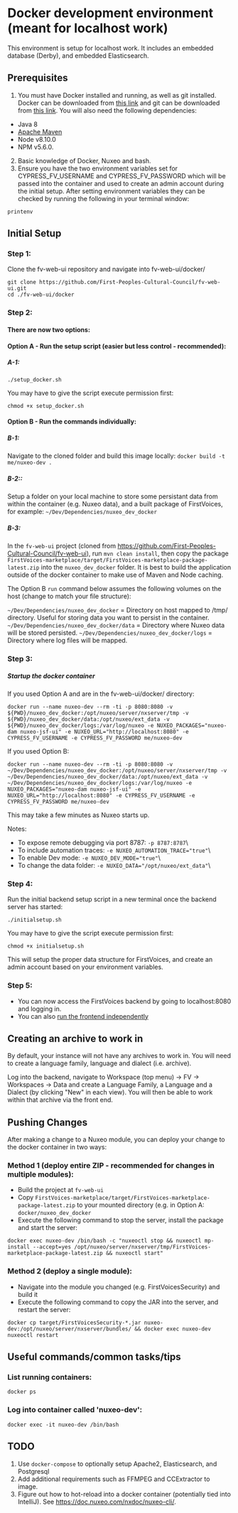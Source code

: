# Docker development environment (meant for localhost work)

This environment is setup for localhost work. It includes an embedded database (Derby), and embedded Elasticsearch.

## Prerequisites

1. You must have Docker installed and running, as well as git installed. Docker can be downloaded from [this link](https://docs.docker.com/install/) and git can be downloaded from [this link](https://git-scm.com/downloads). You will also need the following dependencies:
- Java 8
- [Apache Maven](https://maven.apache.org/)
- Node v8.10.0
- NPM v5.6.0.
2. Basic knowledge of Docker, Nuxeo and bash.
3. Ensure you have the two environment variables set for CYPRESS_FV_USERNAME and CYPRESS_FV_PASSWORD which will be passed into the container and used to create an admin account during the initial setup. After setting environment variables they can be checked by running the following in your terminal window:
```
printenv
```

## Initial Setup

### Step 1:

Clone the fv-web-ui repository and navigate into fv-web-ui/docker/
```
git clone https://github.com/First-Peoples-Cultural-Council/fv-web-ui.git
cd ./fv-web-ui/docker
```

### Step 2:
#### There are now two options:
#### Option A - Run the setup script (easier but less control - recommended):
##### A-1:
```
./setup_docker.sh
```
You may have to give the script execute permission first:
```
chmod +x setup_docker.sh
```
#### Option B - Run the commands individually:
##### B-1:
Navigate to the cloned folder and build this image locally:
```docker build -t me/nuxeo-dev .```

##### B-2::
Setup a folder on your local machine to store some persistant data from within the container (e.g. Nuxeo data), and a built package of FirstVoices, for example: `~/Dev/Dependencies/nuxeo_dev_docker`

##### B-3:
In the `fv-web-ui` project (cloned from https://github.com/First-Peoples-Cultural-Council/fv-web-ui), run `mvn clean install`, then copy the package `FirstVoices-marketplace/target/FirstVoices-marketplace-package-latest.zip` into the `nuxeo_dev_docker` folder. It is best to build the application outside of the docker container to make use of Maven and Node caching.

The Option B `run` command below assumes the following volumes on the host (change to match your file structure):

`~/Dev/Dependencies/nuxeo_dev_docker` = Directory on host mapped to /tmp/ directory. Useful for storing data you want to persist in the container.
`~/Dev/Dependencies/nuxeo_dev_docker/data` = Directory where Nuxeo data will be stored persisted.
`~/Dev/Dependencies/nuxeo_dev_docker/logs` = Directory where log files will be mapped.

### Step 3:
##### Startup the docker container
If you used Option A and are in the fv-web-ui/docker/ directory:
```
docker run --name nuxeo-dev --rm -ti -p 8080:8080 -v ${PWD}/nuxeo_dev_docker:/opt/nuxeo/server/nxserver/tmp -v ${PWD}/nuxeo_dev_docker/data:/opt/nuxeo/ext_data -v ${PWD}/nuxeo_dev_docker/logs:/var/log/nuxeo -e NUXEO_PACKAGES="nuxeo-dam nuxeo-jsf-ui" -e NUXEO_URL="http://localhost:8080" -e CYPRESS_FV_USERNAME -e CYPRESS_FV_PASSWORD me/nuxeo-dev
```

If you used Option B:
```
docker run --name nuxeo-dev --rm -ti -p 8080:8080 -v ~/Dev/Dependencies/nuxeo_dev_docker:/opt/nuxeo/server/nxserver/tmp -v ~/Dev/Dependencies/nuxeo_dev_docker/data:/opt/nuxeo/ext_data -v ~/Dev/Dependencies/nuxeo_dev_docker/logs:/var/log/nuxeo -e NUXEO_PACKAGES="nuxeo-dam nuxeo-jsf-ui" -e NUXEO_URL="http://localhost:8080" -e CYPRESS_FV_USERNAME -e CYPRESS_FV_PASSWORD me/nuxeo-dev
```

This may take a few minutes as Nuxeo starts up.

Notes:
* To expose remote debugging via port 8787: ```-p 8787:8787```\
* To include automation traces: ```-e NUXEO_AUTOMATION_TRACE="true"```\
* To enable Dev mode: ```-e NUXEO_DEV_MODE="true"```\
* To change the data folder: ```-e NUXEO_DATA="/opt/nuxeo/ext_data"```\

### Step 4:

Run the initial backend setup script in a new terminal once the backend server has started:

```
./initialsetup.sh
```
You may have to give the script execute permission first:
```
chmod +x initialsetup.sh
```

This will setup the proper data structure for FirstVoices, and create an admin account based on your environment variables.

### Step 5:

* You can now access the FirstVoices backend by going to localhost:8080 and logging in.
* You can also [run the frontend independently](https://github.com/First-Peoples-Cultural-Council/fv-web-ui/tree/master/frontend)

## Creating an archive to work in
By default, your instance will not have any archives to work in.
You will need to create a language family, language and dialect (i.e. archive).

Log into the backend, navigate to Workspace (top menu) -> FV -> Workspaces -> Data and create a Language Family, a Language and a Dialect (by clicking "New" in each view). You will then be able to work within that archive via the front end.

## Pushing Changes
After making a change to a Nuxeo module, you can deploy your change to the docker container in two ways:

### Method 1 (deploy entire ZIP - recommended for changes in multiple modules):

* Build the project at ```fv-web-ui```
* Copy ```FirstVoices-marketplace/target/FirstVoices-marketplace-package-latest.zip``` to your mounted directory (e.g. in Option A: ```docker/nuxeo_dev_docker```
* Execute the following command to stop the server, install the package and start the server:
```
docker exec nuxeo-dev /bin/bash -c "nuxeoctl stop && nuxeoctl mp-install --accept=yes /opt/nuxeo/server/nxserver/tmp/FirstVoices-marketplace-package-latest.zip && nuxeoctl start"
```

### Method 2 (deploy a single module):

* Navigate into the module you changed (e.g. FirstVoicesSecurity) and build it
* Execute the following command to copy the JAR into the server, and restart the server:
```
docker cp target/FirstVoicesSecurity-*.jar nuxeo-dev:/opt/nuxeo/server/nxserver/bundles/ && docker exec nuxeo-dev nuxeoctl restart
```

## Useful commands/common tasks/tips

### List running containers:

```docker ps```

### Log into container called 'nuxeo-dev':

```docker exec -it nuxeo-dev /bin/bash```

## TODO
1. Use `docker-compose` to optionally setup Apache2, Elasticsearch, and Postgresql
2. Add additional requirements such as FFMPEG and CCExtractor to image.
3. Figure out how to hot-reload into a docker container (potentially tied into IntelliJ). See https://doc.nuxeo.com/nxdoc/nuxeo-cli/.
